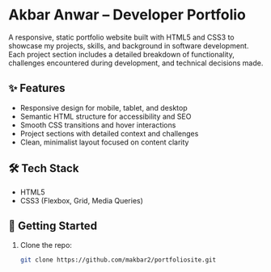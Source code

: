 # Akbar Anwar – Developer Portfolio

A responsive, static portfolio website built with HTML5 and CSS3 to showcase my projects, skills, and background in software development. Each project section includes a detailed breakdown of functionality, challenges encountered during development, and technical decisions made.
## ✨ Features

- Responsive design for mobile, tablet, and desktop
- Semantic HTML structure for accessibility and SEO
- Smooth CSS transitions and hover interactions
- Project sections with detailed context and challenges
- Clean, minimalist layout focused on content clarity

## 🛠 Tech Stack

- HTML5
- CSS3 (Flexbox, Grid, Media Queries)

## 🚀 Getting Started

1. Clone the repo:
   ```bash
   git clone https://github.com/makbar2/portfoliosite.git
